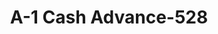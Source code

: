 ---
f_zip-code: 37645
f_state-code: TN
title: A-1 Cash Advance-528
f_phone: 423-357-9644
f_city-only: Carmel
f_address: 122 Main Street E Ste A Mount Carmel
f_location-unique-id: '528'
slug: a-1-cash-advance-528
updated-on: '2024-05-30T13:46:58.046Z'
created-on: '2024-05-30T13:36:59.803Z'
published-on: '2024-05-30T13:54:32.469Z'
f_city-state: cms/city/carmel-tn.md
f_company: cms/company/a-1-cash-advance.md
f_state: cms/state/tennessee.md
layout: '[payday-loan].html'
tags: payday-loan
---